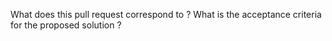 What does this pull request correspond to ?
What is the acceptance criteria for the proposed solution ?
